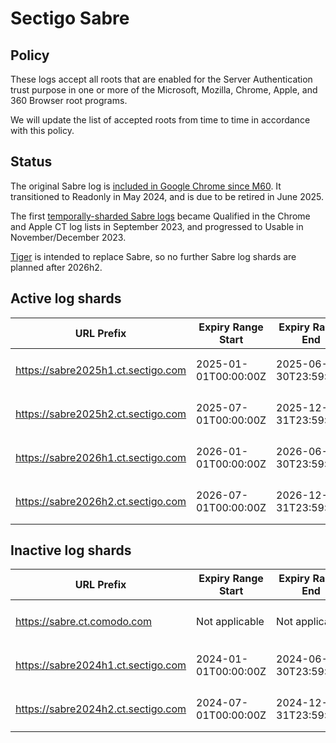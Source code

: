 # Sectigo Sabre

## Policy

These logs accept all roots that are enabled for the Server Authentication trust purpose in one or more of the Microsoft, Mozilla, Chrome, Apple, and 360 Browser root programs.

We will update the list of accepted roots from time to time in accordance with this policy.

## Status

The original Sabre log is [included in Google Chrome since M60](https://issues.chromium.org/issues/41308606). It transitioned to Readonly in May 2024, and is due to be retired in June 2025.

The first [temporally-sharded Sabre logs](https://issues.chromium.org/issues/41308606#comment57) became Qualified in the Chrome and Apple CT log lists in September 2023, and progressed to Usable in November/December 2023.

[Tiger](crt/tiger) is intended to replace Sabre, so no further Sabre log shards are planned after 2026h2.

## Active log shards

| URL Prefix | Expiry Range<br>Start | Expiry Range<br>End | Public Key (base64) |
|------------|-----------------------|---------------------|---------------------|
| https://sabre2025h1.ct.sectigo.com | 2025-01-01T00:00:00Z | 2025-06-30T23:59:59Z | `MFkwEwYHKoZIzj0CAQYIKoZIzj0DAQc`<br>`DQgAEfi858egjjrMyBK9NV/bbxXSkem`<br>`07B1EMWvuAMAXGWgzEdtYGqFdN+9/kg`<br>`pDCQa5wszGi4/o9XyxdBM20nVWrQQ==` |
| https://sabre2025h2.ct.sectigo.com | 2025-07-01T00:00:00Z | 2025-12-31T23:59:59Z | `MFkwEwYHKoZIzj0CAQYIKoZIzj0DAQc`<br>`DQgAEhRMRLXvzk4HkuXzZZDvntYOZZn`<br>`lZR2pCXta9Yy63kUuuvFbExW4JoNdkG`<br>`sjBr4mL9VjYuut7g1Lp9OClzc2SzA==` |
| https://sabre2026h1.ct.sectigo.com | 2026-01-01T00:00:00Z | 2026-06-30T23:59:59Z | `MFkwEwYHKoZIzj0CAQYIKoZIzj0DAQc`<br>`DQgAEhCa8Nr3YjTyHnuAQr82U2de5UY`<br>`A0fvdYXHPq6wmTuBB7kJx9x82WQ+1Tb`<br>`pUhRmdR8N62yZ6q4oBtziWBNNdqYA==` |
| https://sabre2026h2.ct.sectigo.com | 2026-07-01T00:00:00Z | 2026-12-31T23:59:59Z | `MFkwEwYHKoZIzj0CAQYIKoZIzj0DAQc`<br>`DQgAEzjXK7DkHgtp3J4bk8n7F3Djym6`<br>`mrjKfA7YMePmobwPCVVroyM0x1fAkH6`<br>`eE+ZTVj8Em+ctGqna99CMS0jVk9cw==` |

## Inactive log shards

| URL Prefix | Expiry Range<br>Start | Expiry Range<br>End | Public Key (base64) |
|------------|-----------------------|---------------------|---------------------|
| https://sabre.ct.comodo.com | Not applicable | Not applicable | `MFkwEwYHKoZIzj0CAQYIKoZIzj0DAQc`<br>`DQgAE8m/SiQ8/xfiHHqtls9m7FyOMBg`<br>`4JVZY9CgiixXGz0akvKD6DEL8S0ERmF`<br>`e9U4ZiA0M4kbT5nmuk3I85Sk4bagA==` |
| https://sabre2024h1.ct.sectigo.com | 2024-01-01T00:00:00Z | 2024-06-30T23:59:59Z | `MFkwEwYHKoZIzj0CAQYIKoZIzj0DAQc`<br>`DQgAELAH2zjG8qhRhUf5reoeuptObx4`<br>`ctClrIT7VU3MmToADuyhy5p7Z7RzvlT`<br>`6psFhxwLsjsU1pMIUx+JwsTFF78hQ==` |
| https://sabre2024h2.ct.sectigo.com | 2024-07-01T00:00:00Z | 2024-12-31T23:59:59Z | `MFkwEwYHKoZIzj0CAQYIKoZIzj0DAQc`<br>`DQgAEehBMiucie20quo76a0qB1YWuA+`<br>`//S/xNUz23jLt1CcnqFn7BdxbSwkV0b`<br>`Y3E4Yg339TzYGX8oHXwIGaOSswZ2g==` |
